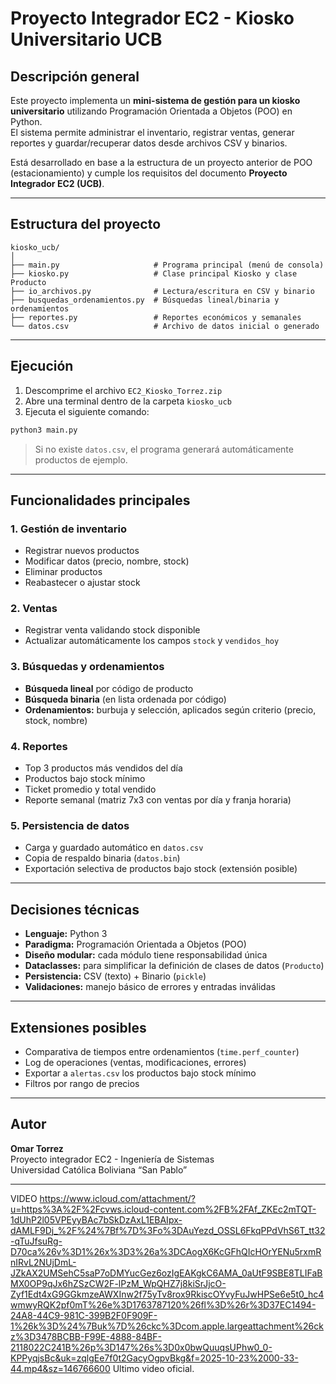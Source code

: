 # Proyecto Integrador EC2 - Kiosko Universitario UCB

##  Descripción general
Este proyecto implementa un **mini-sistema de gestión para un kiosko universitario** utilizando Programación Orientada a Objetos (POO) en Python.  
El sistema permite administrar el inventario, registrar ventas, generar reportes y guardar/recuperar datos desde archivos CSV y binarios.

Está desarrollado en base a la estructura de un proyecto anterior de POO (estacionamiento) y cumple los requisitos del documento **Proyecto Integrador EC2 (UCB)**.

---

##  Estructura del proyecto

```
kiosko_ucb/
│
├── main.py                     # Programa principal (menú de consola)
├── kiosko.py                   # Clase principal Kiosko y clase Producto
├── io_archivos.py              # Lectura/escritura en CSV y binario
├── busquedas_ordenamientos.py  # Búsquedas lineal/binaria y ordenamientos
├── reportes.py                 # Reportes económicos y semanales
└── datos.csv                   # Archivo de datos inicial o generado
```

---

##  Ejecución

1. Descomprime el archivo `EC2_Kiosko_Torrez.zip`  
2. Abre una terminal dentro de la carpeta `kiosko_ucb`
3. Ejecuta el siguiente comando:

```bash
python3 main.py
```

>  Si no existe `datos.csv`, el programa generará automáticamente productos de ejemplo.

---

##  Funcionalidades principales

### 1. Gestión de inventario
- Registrar nuevos productos  
- Modificar datos (precio, nombre, stock)  
- Eliminar productos  
- Reabastecer o ajustar stock

### 2. Ventas
- Registrar venta validando stock disponible  
- Actualizar automáticamente los campos `stock` y `vendidos_hoy`

### 3. Búsquedas y ordenamientos
- **Búsqueda lineal** por código de producto  
- **Búsqueda binaria** (en lista ordenada por código)  
- **Ordenamientos:** burbuja y selección, aplicados según criterio (precio, stock, nombre)

### 4. Reportes
- Top 3 productos más vendidos del día  
- Productos bajo stock mínimo  
- Ticket promedio y total vendido  
- Reporte semanal (matriz 7x3 con ventas por día y franja horaria)

### 5. Persistencia de datos
- Carga y guardado automático en `datos.csv`
- Copia de respaldo binaria (`datos.bin`)
- Exportación selectiva de productos bajo stock (extensión posible)

---

##  Decisiones técnicas

- **Lenguaje:** Python 3  
- **Paradigma:** Programación Orientada a Objetos (POO)  
- **Diseño modular:** cada módulo tiene responsabilidad única  
- **Dataclasses:** para simplificar la definición de clases de datos (`Producto`)  
- **Persistencia:** CSV (texto) + Binario (`pickle`)  
- **Validaciones:** manejo básico de errores y entradas inválidas  

---

##  Extensiones posibles
- Comparativa de tiempos entre ordenamientos (`time.perf_counter`)  
- Log de operaciones (ventas, modificaciones, errores)  
- Exportar a `alertas.csv` los productos bajo stock mínimo  
- Filtros por rango de precios

---

##  Autor
**Omar Torrez**  
Proyecto integrador EC2 - Ingeniería de Sistemas  
Universidad Católica Boliviana “San Pablo”

---
VIDEO
https://www.icloud.com/attachment/?u=https%3A%2F%2Fcvws.icloud-content.com%2FB%2FAf_ZKEc2mTQT-1dUhP2l05VPEyyBAc7bSkDzAxL1EBAIpx-dAMLF9Dj_%2F%24%7Bf%7D%3Fo%3DAuYezd_OSSL6FkqPPdVhS6T_tt32-qTuJfsuRg-D70ca%26v%3D1%26x%3D3%26a%3DCAogX6KcGFhQIcHOrYENu5rxmRnIRvL2NUjDmL-JZkAX2UMSehC5saP7oDMYucGez6ozIgEAKgkC6AMA_0aUtF9SBE8TLIFaBMX0OP9qJx6hZSzCW2F-lPzM_WpQHZ7j8kiSrJjcO-Zyf1Edt4xG9GGkmzeAWXInw2f75yTv8rox9RkiscOYvyFuJwHPSe6e5t0_hc4wmwyRQK2pf0mT%26e%3D1763787120%26fl%3D%26r%3D37EC1494-24A8-44C9-981C-399B2F0F909F-1%26k%3D%24%7Buk%7D%26ckc%3Dcom.apple.largeattachment%26ckz%3D3478BCBB-F99E-4888-84BF-2118022C241B%26p%3D147%26s%3D0x0bwQuuqsUPhw0_0-KPPyqjsBc&uk=zqlgEe7f0t2GacyOgpvBkg&f=2025-10-23%2000-33-44.mp4&sz=146766600
Ultimo video oficial.
